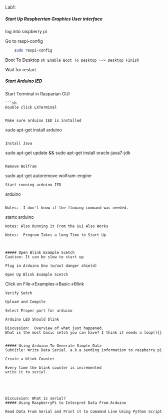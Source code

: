 Lab1: 


##### Start Up Raspberrian Graphics User interface

log into raspberry pi 
	
Go to raspi-config
```sh
	sudo raspi-config
```

Boot To Desktop
	```sh
	Enable Boot To Desktop --> Desktop
	Finish
	```
	
Wait for restart


##### Start Arduino IED

Start Terminal in Rasparian GUI

	```sh
	Double click LXTerminal
```

Make sure arduino IED is installed

```
sudo apt-get install arduino
```

Install Java
```
sudo apt-get update && sudo apt-get install oracle-java7-jdk
```

Remove Wolfram
```
sudo apt-get autoremove wolfram-engine
```
Start running arduino IED
```
arduino
```

Notes:  I don't know if the flowing command was needed. 
```
startx arduino
``` 
Notes: Also Running it From the Gui Also Works 

Notes:  Program Takes a long Time to Start Up



##### Open Blink Example Scetch
Caution: It can be slow to start up

Plug in Arduino Uno (w/out danger shield)

Open Up Blink Example Scetch
```
Click on File->Examples->Basic->Blink 
```
Verify Setch

Upload and Compile

Select Proper port for arduino

Arduino LED Should blink

Discussion:  Overview of what just happened.
What is the most basic setch you can have? I think it needs a loop(){}


##### Using Arduino To Generate Simple Data
Subtitle: Write Data Serial. a.k.a sending information to raspberry pi

Create a blink Counter

Every time the blink counter is incremented 
write it to serial.



 

Discussion: What is serial?
##### Using RaspberryPi to Interpret Data From Arduino

Read Data From Serial and Print it to Comamnd Line Using Python Script


